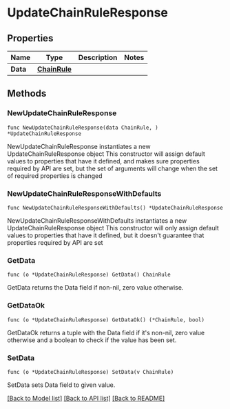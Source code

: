 # UpdateChainRuleResponse

## Properties

Name | Type | Description | Notes
------------ | ------------- | ------------- | -------------
**Data** | [**ChainRule**](ChainRule.md) |  | 

## Methods

### NewUpdateChainRuleResponse

`func NewUpdateChainRuleResponse(data ChainRule, ) *UpdateChainRuleResponse`

NewUpdateChainRuleResponse instantiates a new UpdateChainRuleResponse object
This constructor will assign default values to properties that have it defined,
and makes sure properties required by API are set, but the set of arguments
will change when the set of required properties is changed

### NewUpdateChainRuleResponseWithDefaults

`func NewUpdateChainRuleResponseWithDefaults() *UpdateChainRuleResponse`

NewUpdateChainRuleResponseWithDefaults instantiates a new UpdateChainRuleResponse object
This constructor will only assign default values to properties that have it defined,
but it doesn't guarantee that properties required by API are set

### GetData

`func (o *UpdateChainRuleResponse) GetData() ChainRule`

GetData returns the Data field if non-nil, zero value otherwise.

### GetDataOk

`func (o *UpdateChainRuleResponse) GetDataOk() (*ChainRule, bool)`

GetDataOk returns a tuple with the Data field if it's non-nil, zero value otherwise
and a boolean to check if the value has been set.

### SetData

`func (o *UpdateChainRuleResponse) SetData(v ChainRule)`

SetData sets Data field to given value.



[[Back to Model list]](../README.md#documentation-for-models) [[Back to API list]](../README.md#documentation-for-api-endpoints) [[Back to README]](../README.md)


